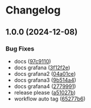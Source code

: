 # Changelog

## 1.0.0 (2024-12-08)


### Bug Fixes

* docs ([97c9110](https://github.com/vitorfaustino/vfid-terraform-module-eks/commit/97c911030d562b65d06a1b23197da7d697fe52b4))
* docs grafana ([3f12f2e](https://github.com/vitorfaustino/vfid-terraform-module-eks/commit/3f12f2e6e271c35c158ad10b232c9ddf249c4f07))
* docs grafana2 ([04a01ce](https://github.com/vitorfaustino/vfid-terraform-module-eks/commit/04a01ceb2a1580945caed526affa8ec52c2d3e13))
* docs grafana3 ([9b514a4](https://github.com/vitorfaustino/vfid-terraform-module-eks/commit/9b514a4a21837d13d6f7f009408f1b982d60df50))
* docs grafana4 ([2779991](https://github.com/vitorfaustino/vfid-terraform-module-eks/commit/277999164067d30c309db0b69bd14288dab3793d))
* release please ([a51027b](https://github.com/vitorfaustino/vfid-terraform-module-eks/commit/a51027bf88ed99f35e34026b6e8381a7d6fe8710))
* workflow auto tag ([65277b6](https://github.com/vitorfaustino/vfid-terraform-module-eks/commit/65277b6ad0a2f829ae8fc735340f6e91ac338248))
